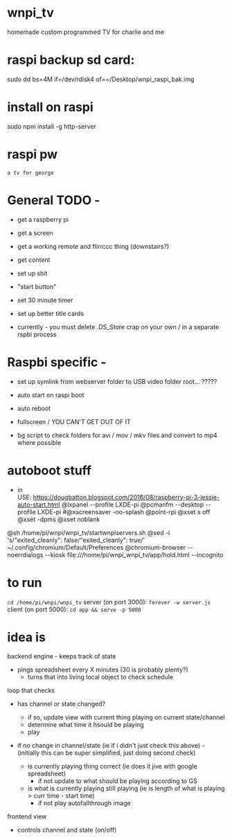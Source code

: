# wnpi_tv
homemade custom programmed TV for charlie and me


# raspi backup sd card:
sudo dd bs=4M if=/dev/rdisk4 of=~/Desktop/wnpi_raspi_bak.img


# install on raspi
sudo npm install -g http-server


# raspi pw
`a tv for george`

# General TODO -
- get a raspberry pi
- get a screen
- get a working remote and flirrccc thing (downstairs?)
- get content
- set up shit
- "start button"
- set 30 minute timer
- set up better title cards

- currently - you must delete .DS_Store crap on your own / in a separate rspbi process

# Raspbi specific -
- set up symlink from webserver folder to USB video folder root... ?????
- auto start on raspi boot
- auto reboot
- fullscreen / YOU CAN'T GET OUT OF IT


- bg script to check folders for avi / mov / mkv files and convert to mp4 where possible



# autoboot stuff
- in 	
USE: https://dougbatton.blogspot.com/2016/08/raspberry-pi-3-jessie-auto-start.html
@lxpanel --profile LXDE-pi
@pcmanfm --desktop --profile LXDE-pi
#@xscreensaver -no-splash
@point-rpi
@xset s off
@xset -dpms
@xset noblank

@sh /home/pi/wnpi/wnpi_tv/startwnpiservers.sh
@sed -i 's/"exited_cleanly": false/"exited_cleanly": true/' ~/.config/chromium/Default/Preferences
@chromium-browser --noerrdialogs --kiosk file:///home/pi/wnpi_wnpi_tv/app/hold.html --incognito



# to run
`cd /home/pi/wnpi/wnpi_tv`
server (on port 3000): `forever -w server.js `
client (on port 5000): `cd app && serve -p 5000`


# idea is

backend engine - keeps track of state
- pings spreadsheet every X minutes (30 is probably plenty?)
	- turns that into living local object to check schedule


loop that checks
- has channel or state changed?
	- if so, update view with current thing playing on current state/channel
	- determine what time it hsould be playing
	- play

- if no change in channel/state (ie if i didn't just check this above) -
(initially this can be super simplified, just doing second check)
	- is currently playing thing correct (ie does it jive with google spreadsheet)
		- if not update to what should be playing according to GS
	- is what is currently playing still playing (ie is length of what is playing > curr time - start time)
		- if not play autofallthrough image



frontend view
- controls channel and state (on/off)
